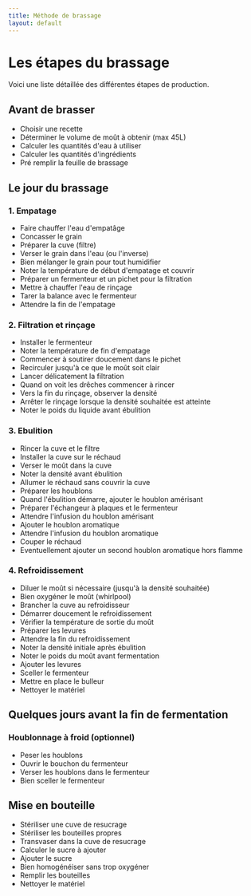 ```yaml
---
title: Méthode de brassage
layout: default
---
```


# Les étapes du brassage

Voici une liste détaillée des différentes étapes de production.

## Avant de brasser
- Choisir une recette
- Déterminer le volume de moût à obtenir (max 45L)
- Calculer les quantités d'eau à utiliser
- Calculer les quantités d'ingrédients
- Pré remplir la feuille de brassage

## Le jour du brassage
### 1. Empatage
- Faire chauffer l'eau d'empatâge
- Concasser le grain
- Préparer la cuve (filtre)
- Verser le grain dans l'eau (ou l'inverse)
- Bien mélanger le grain pour tout humidifier
- Noter la température de début d'empatage et couvrir
- Préparer un fermenteur et un pichet pour la filtration
- Mettre à chauffer l'eau de rinçage
- Tarer la balance avec le fermenteur
- Attendre la fin de l'empatage

### 2. Filtration et rinçage
- Installer le fermenteur
- Noter la température de fin d'empatage
- Commencer à soutirer doucement dans le pichet
- Recirculer jusqu'à ce que le moût soit clair
- Lancer délicatement la filtration
- Quand on voit les drêches commencer à rincer
- Vers la fin du rinçage, observer la densité
- Arrêter le rinçage lorsque la densité souhaitée est atteinte
- Noter le poids du liquide avant ébulition

### 3. Ebulition
- Rincer la cuve et le filtre
- Installer la cuve sur le réchaud
- Verser le moût dans la cuve
- Noter la densité avant ébulition
- Allumer le réchaud sans couvrir la cuve
- Préparer les houblons
- Quand l'ébulition démarre, ajouter le houblon amérisant
- Préparer l'échangeur à plaques et le fermenteur
- Attendre l'infusion du houblon amérisant
- Ajouter le houblon aromatique
- Attendre l'infusion du houblon aromatique
- Couper le réchaud
- Eventuellement ajouter un second houblon aromatique hors flamme

### 4. Refroidissement
- Diluer le moût si nécessaire (jusqu'à la densité souhaitée)
- Bien oxygéner le moût (whirlpool)
- Brancher la cuve au refroidisseur
- Démarrer doucement le refroidissement
- Vérifier la température de sortie du moût
- Préparer les levures
- Attendre la fin du refroidissement
- Noter la densité initiale après ébulition
- Noter le poids du moût avant fermentation
- Ajouter les levures
- Sceller le fermenteur
- Mettre en place le bulleur
- Nettoyer le matériel

## Quelques jours avant la fin de fermentation
### Houblonnage à froid (optionnel)
- Peser les houblons
- Ouvrir le bouchon du fermenteur
- Verser les houblons dans le fermenteur
- Bien sceller le fermenteur

## Mise en bouteille
- Stériliser une cuve de resucrage
- Stériliser les bouteilles propres
- Transvaser dans la cuve de resucrage
- Calculer le sucre à ajouter
- Ajouter le sucre
- Bien homogénéiser sans trop oxygéner
- Remplir les bouteilles
- Nettoyer le matériel
